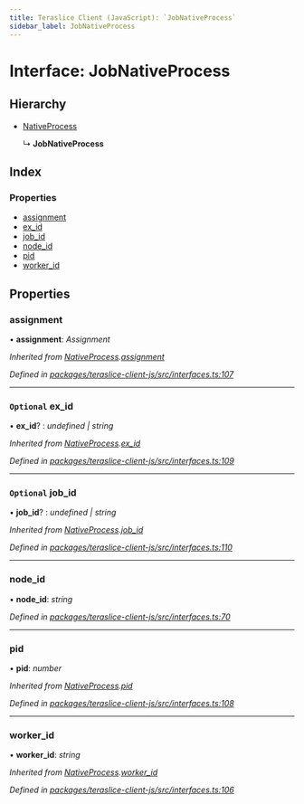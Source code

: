 ```yaml
---
title: Teraslice Client (JavaScript): `JobNativeProcess`
sidebar_label: JobNativeProcess
---
```


# Interface: JobNativeProcess

## Hierarchy

* [NativeProcess](nativeprocess.md)

  ↳ **JobNativeProcess**

## Index

### Properties

* [assignment](jobnativeprocess.md#assignment)
* [ex_id](jobnativeprocess.md#optional-ex_id)
* [job_id](jobnativeprocess.md#optional-job_id)
* [node_id](jobnativeprocess.md#node_id)
* [pid](jobnativeprocess.md#pid)
* [worker_id](jobnativeprocess.md#worker_id)

## Properties

###  assignment

• **assignment**: *Assignment*

*Inherited from [NativeProcess](nativeprocess.md).[assignment](nativeprocess.md#assignment)*

*Defined in [packages/teraslice-client-js/src/interfaces.ts:107](https://github.com/terascope/teraslice/blob/78714a985/packages/teraslice-client-js/src/interfaces.ts#L107)*

___

### `Optional` ex_id

• **ex_id**? : *undefined | string*

*Inherited from [NativeProcess](nativeprocess.md).[ex_id](nativeprocess.md#optional-ex_id)*

*Defined in [packages/teraslice-client-js/src/interfaces.ts:109](https://github.com/terascope/teraslice/blob/78714a985/packages/teraslice-client-js/src/interfaces.ts#L109)*

___

### `Optional` job_id

• **job_id**? : *undefined | string*

*Inherited from [NativeProcess](nativeprocess.md).[job_id](nativeprocess.md#optional-job_id)*

*Defined in [packages/teraslice-client-js/src/interfaces.ts:110](https://github.com/terascope/teraslice/blob/78714a985/packages/teraslice-client-js/src/interfaces.ts#L110)*

___

###  node_id

• **node_id**: *string*

*Defined in [packages/teraslice-client-js/src/interfaces.ts:70](https://github.com/terascope/teraslice/blob/78714a985/packages/teraslice-client-js/src/interfaces.ts#L70)*

___

###  pid

• **pid**: *number*

*Inherited from [NativeProcess](nativeprocess.md).[pid](nativeprocess.md#pid)*

*Defined in [packages/teraslice-client-js/src/interfaces.ts:108](https://github.com/terascope/teraslice/blob/78714a985/packages/teraslice-client-js/src/interfaces.ts#L108)*

___

###  worker_id

• **worker_id**: *string*

*Inherited from [NativeProcess](nativeprocess.md).[worker_id](nativeprocess.md#worker_id)*

*Defined in [packages/teraslice-client-js/src/interfaces.ts:106](https://github.com/terascope/teraslice/blob/78714a985/packages/teraslice-client-js/src/interfaces.ts#L106)*
